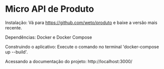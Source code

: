 # Micro API de Produto
Instalação: Vá para https://github.com/weto/produto e baixe a versão mais recente.

Dependências: Docker e Docker Compose

Construindo o aplicativo: Execute o comando no terminal 'docker-compose up --build'.

Acessando a documentação do projeto: http://localhost:3000/


